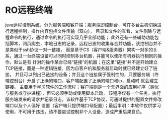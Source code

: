 # RO远程终端
java远程控制系统，分为服务端和客户端；服务端即控制台，可在多台主机切换进行远程控制，操作内容包括文件传输（双向），
目录和文件的查看，文件删除与远程命令的执行，通过命令的执行可实现几乎全部功能；
此外还有一些辅助功能包括脚本，网页爬虫，本地日志的记录，远程日志的收集与合并功能，该控制台并不是类似于ssh协议一对一链接，
而是基于CS（客户端&服务器）架构一对多的关系，通过一台终端设备可以同时控制多台机器，并能可以使所有机器执行相同的操作，默认是有
针对的操作某台已经“链接”的机器；在这里“链接”并不是开始建立TCP链接，而是一种逻辑链接，因为自客户机和服务器启动时就已经建立好了链接，
并且可以列出已链接的设备；并且这个链接属于强制性的，只要服务端（终端控制台）开启了正确的端口，客户端配置了正确的端口和ip，启动时
就会建立链接。
主要用于学习软件的工作流程；客户端则是一个无界面的应用程序（类似与服务或守护进程），但它必须手动或使用脚本启动，
该程序仅有一个任务，执行服务端发来的请求并记录日志，该软件基于TCP协议，可通过提供的配置文件修改端口以及个人偏好
设置（客户端只提供端口号配置）；最后申明：本软件仅供学习使用，不可用于违法，请不要尝试控制非个人设备，造成严重后果自负。
